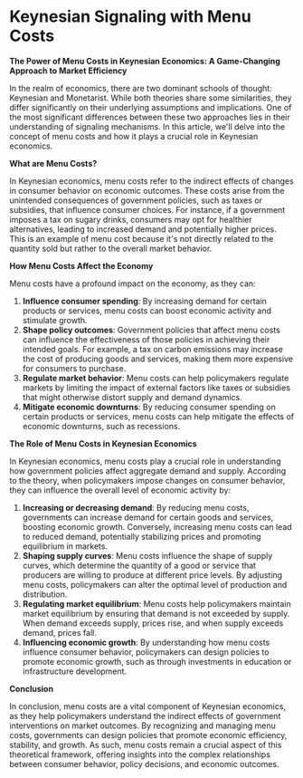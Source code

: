 # Keynesian Signaling with Menu Costs

**The Power of Menu Costs in Keynesian Economics: A Game-Changing Approach to Market Efficiency**

In the realm of economics, there are two dominant schools of thought: Keynesian and Monetarist. While both theories share some similarities, they differ significantly on their underlying assumptions and implications. One of the most significant differences between these two approaches lies in their understanding of signaling mechanisms. In this article, we'll delve into the concept of menu costs and how it plays a crucial role in Keynesian economics.

**What are Menu Costs?**

In Keynesian economics, menu costs refer to the indirect effects of changes in consumer behavior on economic outcomes. These costs arise from the unintended consequences of government policies, such as taxes or subsidies, that influence consumer choices. For instance, if a government imposes a tax on sugary drinks, consumers may opt for healthier alternatives, leading to increased demand and potentially higher prices. This is an example of menu cost because it's not directly related to the quantity sold but rather to the overall market behavior.

**How Menu Costs Affect the Economy**

Menu costs have a profound impact on the economy, as they can:

1. **Influence consumer spending**: By increasing demand for certain products or services, menu costs can boost economic activity and stimulate growth.
2. **Shape policy outcomes**: Government policies that affect menu costs can influence the effectiveness of those policies in achieving their intended goals. For example, a tax on carbon emissions may increase the cost of producing goods and services, making them more expensive for consumers to purchase.
3. **Regulate market behavior**: Menu costs can help policymakers regulate markets by limiting the impact of external factors like taxes or subsidies that might otherwise distort supply and demand dynamics.
4. **Mitigate economic downturns**: By reducing consumer spending on certain products or services, menu costs can help mitigate the effects of economic downturns, such as recessions.

**The Role of Menu Costs in Keynesian Economics**

In Keynesian economics, menu costs play a crucial role in understanding how government policies affect aggregate demand and supply. According to the theory, when policymakers impose changes on consumer behavior, they can influence the overall level of economic activity by:

1. **Increasing or decreasing demand**: By reducing menu costs, governments can increase demand for certain goods and services, boosting economic growth. Conversely, increasing menu costs can lead to reduced demand, potentially stabilizing prices and promoting equilibrium in markets.
2. **Shaping supply curves**: Menu costs influence the shape of supply curves, which determine the quantity of a good or service that producers are willing to produce at different price levels. By adjusting menu costs, policymakers can alter the optimal level of production and distribution.
3. **Regulating market equilibrium**: Menu costs help policymakers maintain market equilibrium by ensuring that demand is not exceeded by supply. When demand exceeds supply, prices rise, and when supply exceeds demand, prices fall.
4. **Influencing economic growth**: By understanding how menu costs influence consumer behavior, policymakers can design policies to promote economic growth, such as through investments in education or infrastructure development.

**Conclusion**

In conclusion, menu costs are a vital component of Keynesian economics, as they help policymakers understand the indirect effects of government interventions on market outcomes. By recognizing and managing menu costs, governments can design policies that promote economic efficiency, stability, and growth. As such, menu costs remain a crucial aspect of this theoretical framework, offering insights into the complex relationships between consumer behavior, policy decisions, and economic outcomes.
